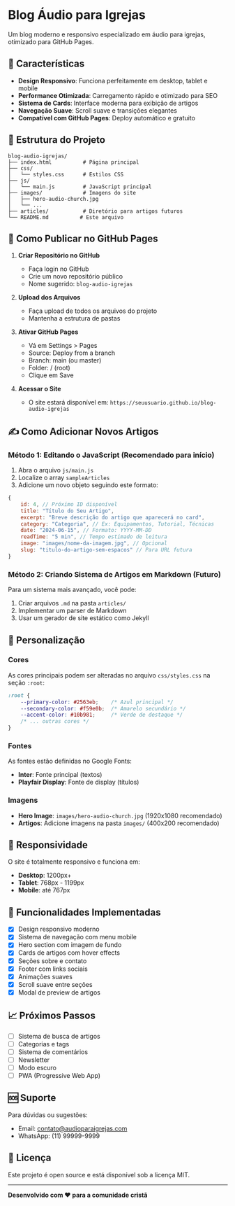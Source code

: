 # Blog Áudio para Igrejas

Um blog moderno e responsivo especializado em áudio para igrejas, otimizado para GitHub Pages.

## 🎯 Características

- **Design Responsivo**: Funciona perfeitamente em desktop, tablet e mobile
- **Performance Otimizada**: Carregamento rápido e otimizado para SEO
- **Sistema de Cards**: Interface moderna para exibição de artigos
- **Navegação Suave**: Scroll suave e transições elegantes
- **Compatível com GitHub Pages**: Deploy automático e gratuito

## 📁 Estrutura do Projeto

```
blog-audio-igrejas/
├── index.html          # Página principal
├── css/
│   └── styles.css      # Estilos CSS
├── js/
│   └── main.js         # JavaScript principal
├── images/             # Imagens do site
│   ├── hero-audio-church.jpg
│   └── ...
├── articles/           # Diretório para artigos futuros
└── README.md          # Este arquivo
```

## 🚀 Como Publicar no GitHub Pages

1. **Criar Repositório no GitHub**
   - Faça login no GitHub
   - Crie um novo repositório público
   - Nome sugerido: `blog-audio-igrejas`

2. **Upload dos Arquivos**
   - Faça upload de todos os arquivos do projeto
   - Mantenha a estrutura de pastas

3. **Ativar GitHub Pages**
   - Vá em Settings > Pages
   - Source: Deploy from a branch
   - Branch: main (ou master)
   - Folder: / (root)
   - Clique em Save

4. **Acessar o Site**
   - O site estará disponível em: `https://seuusuario.github.io/blog-audio-igrejas`

## ✍️ Como Adicionar Novos Artigos

### Método 1: Editando o JavaScript (Recomendado para início)

1. Abra o arquivo `js/main.js`
2. Localize o array `sampleArticles`
3. Adicione um novo objeto seguindo este formato:

```javascript
{
    id: 4, // Próximo ID disponível
    title: "Título do Seu Artigo",
    excerpt: "Breve descrição do artigo que aparecerá no card",
    category: "Categoria", // Ex: Equipamentos, Tutorial, Técnicas
    date: "2024-06-15", // Formato: YYYY-MM-DD
    readTime: "5 min", // Tempo estimado de leitura
    image: "images/nome-da-imagem.jpg", // Opcional
    slug: "titulo-do-artigo-sem-espacos" // Para URL futura
}
```

### Método 2: Criando Sistema de Artigos em Markdown (Futuro)

Para um sistema mais avançado, você pode:

1. Criar arquivos `.md` na pasta `articles/`
2. Implementar um parser de Markdown
3. Usar um gerador de site estático como Jekyll

## 🎨 Personalização

### Cores
As cores principais podem ser alteradas no arquivo `css/styles.css` na seção `:root`:

```css
:root {
    --primary-color: #2563eb;    /* Azul principal */
    --secondary-color: #f59e0b;  /* Amarelo secundário */
    --accent-color: #10b981;     /* Verde de destaque */
    /* ... outras cores */
}
```

### Fontes
As fontes estão definidas no Google Fonts:
- **Inter**: Fonte principal (textos)
- **Playfair Display**: Fonte de display (títulos)

### Imagens
- **Hero Image**: `images/hero-audio-church.jpg` (1920x1080 recomendado)
- **Artigos**: Adicione imagens na pasta `images/` (400x200 recomendado)

## 📱 Responsividade

O site é totalmente responsivo e funciona em:
- **Desktop**: 1200px+
- **Tablet**: 768px - 1199px
- **Mobile**: até 767px

## 🔧 Funcionalidades Implementadas

- [x] Design responsivo moderno
- [x] Sistema de navegação com menu mobile
- [x] Hero section com imagem de fundo
- [x] Cards de artigos com hover effects
- [x] Seções sobre e contato
- [x] Footer com links sociais
- [x] Animações suaves
- [x] Scroll suave entre seções
- [x] Modal de preview de artigos

## 📈 Próximos Passos

- [ ] Sistema de busca de artigos
- [ ] Categorias e tags
- [ ] Sistema de comentários
- [ ] Newsletter
- [ ] Modo escuro
- [ ] PWA (Progressive Web App)

## 🆘 Suporte

Para dúvidas ou sugestões:
- Email: contato@audioparaigrejas.com
- WhatsApp: (11) 99999-9999

## 📄 Licença

Este projeto é open source e está disponível sob a licença MIT.

---

**Desenvolvido com ❤️ para a comunidade cristã**

